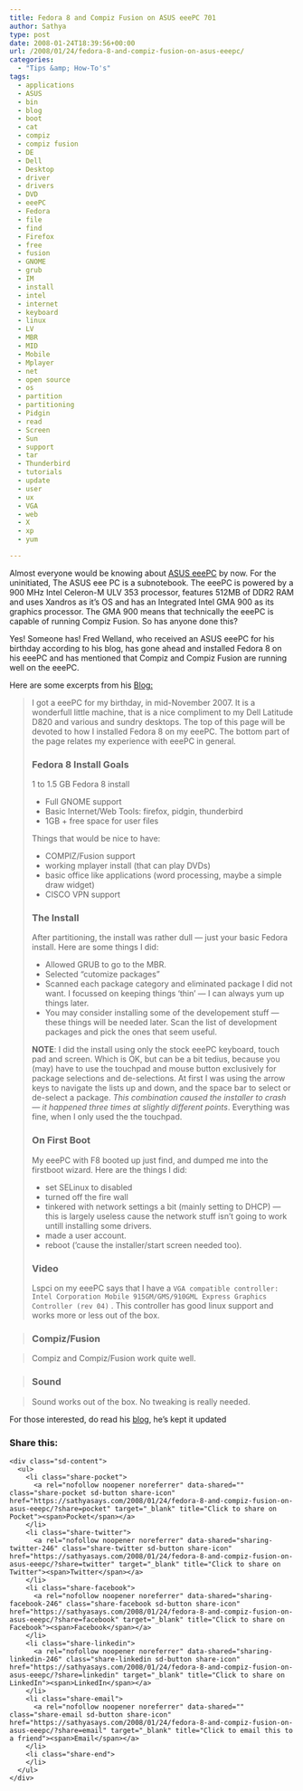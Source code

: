 ```yaml
---
title: Fedora 8 and Compiz Fusion on ASUS eeePC 701
author: Sathya
type: post
date: 2008-01-24T18:39:56+00:00
url: /2008/01/24/fedora-8-and-compiz-fusion-on-asus-eeepc/
categories:
  - "Tips &amp; How-To's"
tags:
  - applications
  - ASUS
  - bin
  - blog
  - boot
  - cat
  - compiz
  - compiz fusion
  - DE
  - Dell
  - Desktop
  - driver
  - drivers
  - DVD
  - eeePC
  - Fedora
  - file
  - find
  - Firefox
  - free
  - fusion
  - GNOME
  - grub
  - IM
  - install
  - intel
  - internet
  - keyboard
  - linux
  - LV
  - MBR
  - MID
  - Mobile
  - Mplayer
  - net
  - open source
  - os
  - partition
  - partitioning
  - Pidgin
  - read
  - Screen
  - Sun
  - support
  - tar
  - Thunderbird
  - tutorials
  - update
  - user
  - ux
  - VGA
  - web
  - X
  - xp
  - yum

---
```

Almost everyone would be knowing about [ASUS eeePC][1] by now. For the uninitiated, The ASUS eee PC is a subnotebook. The eeePC is powered by a 900 MHz Intel Celeron-M ULV 353 processor, features 512MB of DDR2 RAM and uses Xandros as it&#8217;s OS and has an Integrated Intel GMA 900 as its graphics processor. The GMA 900 means that technically the eeePC is capable of running Compiz Fusion. So has anyone done this?

Yes! Someone has! Fred Welland, who received an ASUS eeePC for his birthday according to his blog, has gone ahead and installed Fedora 8 on his eeePC and has mentioned that Compiz and Compiz Fusion are running well on the eeePC.

Here are some excerpts from his [Blog:][2]

> I got a eeePC for my birthday, in mid-November 2007. It is a wonderfull little machine, that is a nice compliment to my Dell Latitude D820 and various and sundry desktops. The top of this page will be devoted to how I installed Fedora 8 on my eeePC. The bottom part of the page relates my experience with eeePC in general.
> 
> ### Fedora 8 Install Goals
> 
> <!--more--> 1 to 1.5 GB Fedora 8 install
> 
>   * Full GNOME support
>   * Basic Internet/Web Tools: firefox, pidgin, thunderbird
>   * 1GB + free space for user files
> 
> Things that would be nice to have:
> 
>   * COMPIZ/Fusion support
>   * working mplayer install (that can play DVDs)
>   * basic office like applications (word processing, maybe a simple draw widget)
>   * CISCO VPN support
> 
> ### The Install
> 
> After partitioning, the install was rather dull &#8212; just your basic Fedora install. Here are some things I did:
> 
>   * Allowed GRUB to go to the MBR.
>   * Selected &#8220;cutomize packages&#8221;
>   * Scanned each package category and eliminated package I did not want. I focussed on keeping things &#8216;thin&#8217; &#8212; I can always yum up things later.
>   * You may consider installing some of the developement stuff &#8212; these things will be needed later. Scan the list of development packages and pick the ones that seem useful.
> 
> <span style="font-weight: bold">NOTE</span>: I did the install using only the stock eeePC keyboard, touch pad and screen. Which is OK, but can be a bit tedius, because you (may) have to use the touchpad and mouse button exclusively for package selections and de-selections. At first I was using the arrow keys to navigate the lists up and down, and the space bar to select or de-select a package. <span style="font-style: italic">This combination caused the installer to crash &#8212; it happened three times at slightly different points</span>. Everything was fine, when I only used the the touchpad.
> 
> ### On First Boot
> 
> My eeePC with F8 booted up just find, and dumped me into the firstboot wizard. Here are the things I did:
> 
>   * set SELinux to disabled
>   * turned off the fire wall
>   * tinkered with network settings a bit (mainly setting to DHCP) &#8212; this is largely useless cause the network stuff isn&#8217;t going to work untill installing some drivers.
>   * made a user account.
>   * reboot (&#8217;cause the installer/start screen needed too).
> 
> ### Video
> 
> Lspci on my eeePC says that I have a `VGA compatible controller: Intel Corporation Mobile 915GM/GMS/910GML Express Graphics Controller (rev 04)` . This controller has good linux support and works more or less out of the box.

> ### Compiz/Fusion

> Compiz and Compiz/Fusion work quite well.

> ### Sound

> Sound works out of the box. No tweaking is really needed.

For those interested, do read his [blog][2], he&#8217;s kept it updated

<div class="sharedaddy sd-sharing-enabled">
  <div class="robots-nocontent sd-block sd-social sd-social-icon-text sd-sharing">
    <h3 class="sd-title">
      Share this:
    </h3>
    
    <div class="sd-content">
      <ul>
        <li class="share-pocket">
          <a rel="nofollow noopener noreferrer" data-shared="" class="share-pocket sd-button share-icon" href="https://sathyasays.com/2008/01/24/fedora-8-and-compiz-fusion-on-asus-eeepc/?share=pocket" target="_blank" title="Click to share on Pocket"><span>Pocket</span></a>
        </li>
        <li class="share-twitter">
          <a rel="nofollow noopener noreferrer" data-shared="sharing-twitter-246" class="share-twitter sd-button share-icon" href="https://sathyasays.com/2008/01/24/fedora-8-and-compiz-fusion-on-asus-eeepc/?share=twitter" target="_blank" title="Click to share on Twitter"><span>Twitter</span></a>
        </li>
        <li class="share-facebook">
          <a rel="nofollow noopener noreferrer" data-shared="sharing-facebook-246" class="share-facebook sd-button share-icon" href="https://sathyasays.com/2008/01/24/fedora-8-and-compiz-fusion-on-asus-eeepc/?share=facebook" target="_blank" title="Click to share on Facebook"><span>Facebook</span></a>
        </li>
        <li class="share-linkedin">
          <a rel="nofollow noopener noreferrer" data-shared="sharing-linkedin-246" class="share-linkedin sd-button share-icon" href="https://sathyasays.com/2008/01/24/fedora-8-and-compiz-fusion-on-asus-eeepc/?share=linkedin" target="_blank" title="Click to share on LinkedIn"><span>LinkedIn</span></a>
        </li>
        <li class="share-email">
          <a rel="nofollow noopener noreferrer" data-shared="" class="share-email sd-button share-icon" href="https://sathyasays.com/2008/01/24/fedora-8-and-compiz-fusion-on-asus-eeepc/?share=email" target="_blank" title="Click to email this to a friend"><span>Email</span></a>
        </li>
        <li class="share-end">
        </li>
      </ul>
    </div>
  </div>
</div>

 [1]: http://eeepc.asus.com/
 [2]: http://mysite.verizon.net/vze2j8bn/eeePC-F8.html